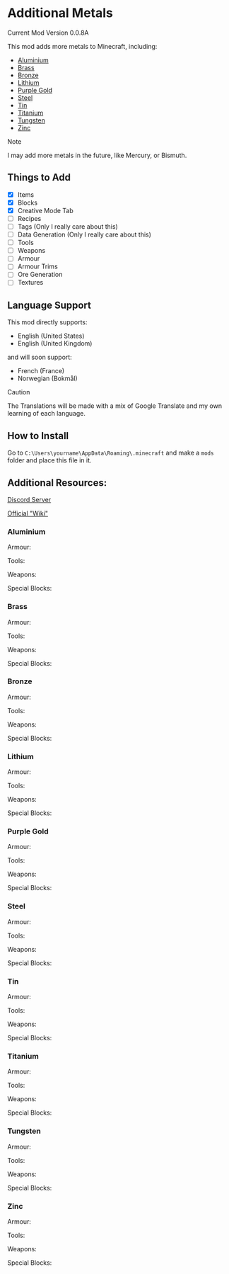 # Additional Metals
Current Mod Version 0.0.8A

This mod adds more metals to Minecraft, including:
- [Aluminium](#Aluminium)
- [Brass](#Brass)
- [Bronze](#Bronze)
- [Lithium](#Lithium)
- [Purple Gold](#Purple-Gold)
- [Steel](#Steel)
- [Tin](#Tin)
- [Titanium](#Titanium)
- [Tungsten](#Tungsten)
- [Zinc](#Zinc)

> [!NOTE]
> I may add more metals in the future, like Mercury, or Bismuth. 

## Things to Add
- [X] Items
- [X] Blocks
- [X] Creative Mode Tab
- [ ] Recipes
- [ ] Tags            (Only I really care about this)
- [ ] Data Generation (Only I really care about this)
- [ ] Tools
- [ ] Weapons
- [ ] Armour
- [ ] Armour Trims 
- [ ] Ore Generation
- [ ] Textures

## Language Support
This mod directly supports: 
- English (United States)
- English (United Kingdom)

and will soon support:
- French (France) 
- Norwegian (Bokmål)

> [!CAUTION]
> The Translations will be made with a mix of Google Translate and my own learning of each language.

## How to Install
Go to `C:\Users\yourname\AppData\Roaming\.minecraft` and make a `mods` folder and place this file in it.

## Additional Resources: 
[Discord Server](https://discord.gg/CdEaxbKyVN)

[Official "Wiki"](https://slyzowo.net/fabric-mods#MoreMetals)


### Aluminium
Armour:

Tools:

Weapons:

Special Blocks:


### Brass
Armour:

Tools:

Weapons:

Special Blocks:


### Bronze
Armour:

Tools:

Weapons:

Special Blocks:


### Lithium
Armour:

Tools:

Weapons:

Special Blocks:


### Purple Gold
Armour:

Tools:

Weapons:

Special Blocks:


### Steel
Armour:

Tools:

Weapons:

Special Blocks:


### Tin
Armour:

Tools:

Weapons:

Special Blocks:


### Titanium
Armour:

Tools:

Weapons:

Special Blocks:


### Tungsten
Armour:

Tools:

Weapons:

Special Blocks:


### Zinc
Armour:

Tools:

Weapons:

Special Blocks:

